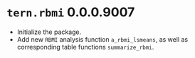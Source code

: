 # `tern.rbmi` 0.0.0.9007

* Initialize the package.
* Add new `RBMI` analysis function `a_rbmi_lsmeans`, as well as corresponding table functions `summarize_rbmi`.
